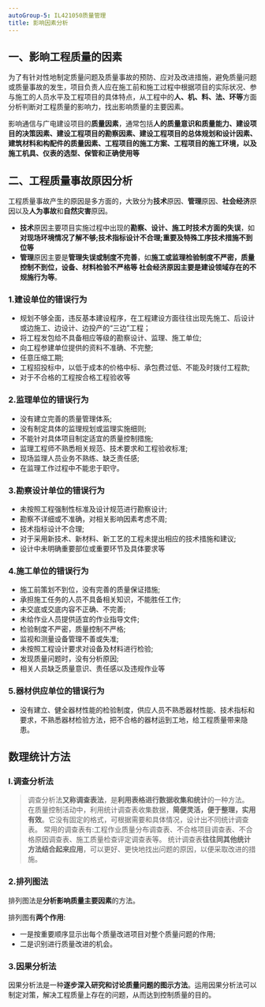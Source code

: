 ```yaml
---
autoGroup-5: IL421050质量管理
title: 影响因素分析
---
```


## 一、影晌工程质量的因素
为了有针对性地制定质量问题及质量事故的预防、应对及改进措施，避免质量问题或质量事故的发生，项目负责人应在施工前和施工过程中根据项目的实际状况、参与施工的人员水平及工程项目的具体特点，从工程中的**人、机、料、法、环等**方面分析判断对工程质量的影响力，找出影响质量的主要因素。

影响通信与广电建设项目的**质量因素**，通常包括**人的质量意识和质量能力、建设项目的决策因素、建设工程项目的勘察因素、建设工程项目的总体规划和设计因素、建筑材料和构配件的质量因素、工程项目的施工方案、工程项目的施工环境，以及施工机具、仪表的选型、保管和正确使用等**

## 二、工程质量事故原因分析
工程质量事故产生的原因是多方面的，大致分为**技术**原因、**管理**原因、**社会经济**原因以及**人为事故**和**自然灾害**原因。
- **技术**原因主要项目实施过程中出现的**勘察、设计、施工时技术方面的失误**，如**对现场环境情况了解不够;技术指标设计不合理;重要及特殊工序技术措施不到位等**
- **管理**原因主要是**管理失误或制度不完善**，如**施工或监理检验制度不严密，质量控制不到位，设备、材料检验不严格等 社会经济原因主要是建设领域存在的不规施行为等**。

### 1.建设单位的错误行为
- 规划不够全面，违反基本建设程序，在工程建设方面往往出现先施工、后设计或边施工、边设计、边投产的“三边”工程；
- 将工程发包给不具备相应等级的勘察设计、监理、施工单位;
- 向工程参建单位提供的资料不准确、不完整;
- 任意压缩工期;
- 工程招投标中，以低于成本的价格中标、承包费过低、不能及时拨付工程款;
- 对于不合格的工程按合格工程验收等

### 2.监理单位的错误行为
- 没有建立完善的质量管理体系;
- 没有制定具体的监理规划或监理实施细则;
- 不能针对具体项目制定适宜的质量控制措施;
- 监理工程师不熟悉相关规范、技术要求和工程验收标准;
- 现场监理人员业务不熟练、缺乏责任感;
- 在监理工作过程中不能忠于职守。

### 3.勘察设计单位的错误行为
- 未按照工程强制性标准及设计规范进行勘察设计;
- 勘察不详细或不准确，对相关影响因素考虑不周;
- 技术指标设计不合理;
- 对于采用新技术、新材料、新工艺的工程未提出相应的技术措施和建议;
- 设计中未明确重要部位或重要环节及具体要求等

### 4.施工单位的错误行为
- 施工前策划不到位，没有完善的质量保证措施;
- 承担施工任务的人员不具备相关知识，不能胜任工作;
- 未交底或交底内容不正确、不完善;
- 未给作业人员提供适宜的作业指导文件;
- 检验制度不严密，质量控制不严格;
- 监视和测量设备管理不善或失准;
- 未按照工程设计要求对设备及材料进行检验;
- 发现质量问题时，没有分析原因;
- 相关人员缺乏质量意识、责任感以及违规作业等

### 5.器材供应单位的错误行为
- 没有建立、健全器材性能的检验制度，供应人员不熟悉器材性能、技术指标和要求，不熟悉器材检验方法，把不合格的器材运到工地，给工程质量带来隐患。

## 数理统计方法
### l.调查分析法
> 调查分析法**又称调查表法**，是**利用表格进行数据收集和统计**的一种方法。
> 在质量控制活动中，利用统计调查表收集数据，**简便灵活，便于整理，实用有效**。它没有固定的格式，可根据需要和具体情况，设计出不同统计调查表。
> 常用的调查表有:工程作业质量分布调查表、不合格项目调查表、不合格原因调查表、施工质量检查评定调查表等。
> 统计调查表**往往同其他统计方法结合起来应用**，可以更好、更快地找出问题的原因，以便采取改进的措施。

### 2.排列图法
排列图法是**分析影响质量主要因素**的方法。

排列图有**两个作用**:
- 一是按重要顺序显示出每个质量改进项目对整个质量问题的作用;
- 二是识别进行质量改进的机会。

### 3.因果分析法
因果分析法是一种**逐步深入研究和讨论质量问题的图示方法**。运用因果分析法可以制定对策，解决工程质量上存在的问题，从而达到控制质量的目的。